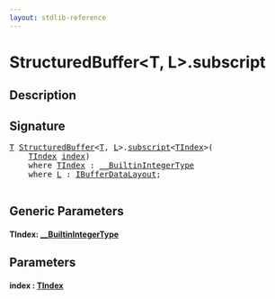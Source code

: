 ```yaml
---
layout: stdlib-reference
---
```


# StructuredBuffer\<T, L\>\.subscript

## Description





## Signature 

<pre>
<a href="index.html#typeparam-T" class="code_type">T</a> <a href="index.html" class="code_type">StructuredBuffer</a>&lt;<a href="index.html#typeparam-T" class="code_type">T</a>, <a href="index.html#typeparam-L" class="code_type">L</a>&gt;.<a href="subscript.html">subscript</a>&lt;<a href="subscript.html#typeparam-TIndex" class="code_type">TIndex</a>&gt;(
    <a href="subscript.html#typeparam-TIndex" class="code_type">TIndex</a> <a href="subscript.html#decl-index" class="code_param">index</a>)
    <span class='code_keyword'>where</span> <a href="subscript.html#typeparam-TIndex" class="code_type">TIndex</a> : <a href="../../interfaces/0_builtinintegertype-029g/index.html" class="code_type">__BuiltinIntegerType</a>
    <span class='code_keyword'>where</span> <a href="index.html#typeparam-L" class="code_type">L</a> : <a href="../../interfaces/ibufferdatalayout-017b/index.html" class="code_type">IBufferDataLayout</a>;

</pre>

## Generic Parameters

####  <a id="typeparam-TIndex"></a>TIndex: [\_\_BuiltinIntegerType](../../interfaces/0_builtinintegertype-029g/index.html)

## Parameters

####  <a id="decl-index"></a>index  : [TIndex](subscript.html#typeparam-TIndex)

